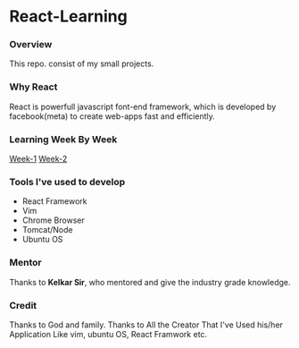 # React-Learning

### Overview
This repo. consist of my small projects.

### Why React
React is powerfull javascript font-end framework, which is developed by facebook(meta) to create web-apps fast and efficiently.

### Learning Week By Week
[Week-1](/weeks/week-1.md)
[Week-2](/weeks/week-2.md)

### Tools I've used to develop
- React Framework
- Vim
- Chrome Browser
- Tomcat/Node
- Ubuntu OS


### Mentor
Thanks to **Kelkar Sir**,  who mentored and give the industry grade knowledge.

### Credit
Thanks to God and family. Thanks to All the Creator That I've Used his/her Application Like vim, ubuntu OS, React Framwork etc.

